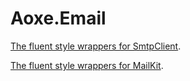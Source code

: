 # Aoxe.Email

[The fluent style wrappers for SmtpClient](https://github.com/AoxeTech/Aoxe.Email/tree/master/src/Aoxe.SmtpClient).

[The fluent style wrappers for MailKit](https://github.com/AoxeTech/Aoxe.Email/tree/master/src/Aoxe.MailKit).
